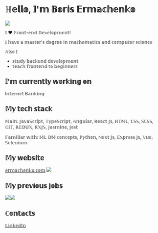 <!-- [![KnlnKS's LeetCode stats](https://leetcode-stats-six.vercel.app/?username=ermachenkoboris)](https://github.com/ermachenkoboris/leetcode-stats) -->

<!--
**ErmachenkoBoris/ErmachenkoBoris** is a ✨ _special_ ✨ repository because its `README.md` (this file) appears on your GitHub profile.

Here are some ideas to get you started:

- 🔭 I’m currently working on ...
- 🌱 I’m currently learning ...
- 👯 I’m looking to collaborate on ...
- 🤔 I’m looking for help with ...
- 💬 Ask me about ...
- 📫 How to reach me: ...
- 😄 Pronouns: ...
- ⚡ Fun fact: ...
-->
# ℍ𝕖𝕝𝕝𝕠, 𝕀'𝕞 𝔹𝕠𝕣𝕚𝕤 𝔼𝕣𝕞𝕒𝕔𝕙𝕖𝕟𝕜𝕠
![](https://s548sas.storage.yandex.net/rdisk/9780b7fc57875e8312db40e2b0bf1f55f93a9c04088d597ed8f173dec63a71c8/654af773/XIhETXcDUrlxrQFIPXMVp3pQV2iMPdQsEoyqjhtbZW7qjR_jfQ2OArl7_PF82GWjwCkMI1hq2yLVtvCz1HAAqw==?uid=0&filename=giphy.gif&disposition=inline&hash=&limit=0&content_type=image%2Fgif&owner_uid=0&fsize=375697&hid=96ffe2f343db7494901d24a9f0515203&media_type=image&tknv=v2&etag=7454821b7039abfac42ba2d5470d8fe7&rtoken=2ZwLoIhVh6Wx&force_default=no&ycrid=na-58999620a371b649c19a2d252578933f-downloader15e&ts=6099b264682c0&s=815fe5f8d87d40a97c6f88046d231aaffe49812ee2e6dfbb1209c8d1cb108231&pb=U2FsdGVkX1_HlRno_NoCM7tX1GYhdgugGnDwJ5wj468B5-DxgOaZDhi6asu2x68gvmIBms7xf08hL1AN-eHUupv-3QmJEbEoy_JcziJ6Mlc)

𝕀 ❤️ 𝔽𝕣𝕠𝕟𝕥-𝕖𝕟𝕕 𝔻𝕖𝕧𝕖𝕝𝕠𝕡𝕞𝕖𝕟𝕥!

𝕀 𝕙𝕒𝕧𝕖 𝕒 𝕞𝕒𝕤𝕥𝕖𝕣'𝕤 𝕕𝕖𝕘𝕣𝕖𝕖 𝕚𝕟 𝕞𝕒𝕥𝕙𝕖𝕞𝕒𝕥𝕚𝕔𝕤 𝕒𝕟𝕕 𝕔𝕠𝕞𝕡𝕦𝕥𝕖𝕣 𝕤𝕔𝕚𝕖𝕟𝕔𝕖


𝔸𝕝𝕤𝕠 𝕀
- 𝕤𝕥𝕦𝕕𝕪 𝕓𝕒𝕔𝕜𝕖𝕟𝕕 𝕕𝕖𝕧𝕖𝕝𝕠𝕡𝕞𝕖𝕟𝕥
-  𝕥𝕖𝕒𝕔𝕙 𝕗𝕣𝕠𝕟𝕥𝕖𝕟𝕕 𝕥𝕠 𝕓𝕖𝕘𝕚𝕟𝕟𝕖𝕣𝕤


## 𝕀'𝕞 𝕔𝕦𝕣𝕣𝕖𝕟𝕥𝕝𝕪 𝕨𝕠𝕣𝕜𝕚𝕟𝕘 𝕠𝕟
I𝕟𝕥𝕖𝕣𝕟𝕖𝕥 B𝕒𝕟𝕜𝕚𝕟𝕘


## 𝕄𝕪 𝕥𝕖𝕔𝕙 𝕤𝕥𝕒𝕔𝕜
𝕄𝕒𝕚𝕟: 𝕁𝕒𝕧𝕒𝕊𝕔𝕣𝕚𝕡𝕥, 𝕋𝕪𝕡𝕖𝕊𝕔𝕣𝕚𝕡𝕥, 𝔸𝕟𝕘𝕦𝕝𝕒𝕣, ℝ𝕖𝕒𝕔𝕥 𝕁𝕤, ℍ𝕋𝕄𝕃, ℂ𝕊𝕊, 𝕊ℂ𝕊𝕊, 𝔾𝕀𝕋, ℝ𝔼𝔻𝕌𝕏, ℝ𝕏𝕁𝕊, 𝕁𝕒𝕤𝕞𝕚𝕟𝕖, 𝕁𝕖𝕤𝕥

𝔽𝕒𝕞𝕚𝕝𝕚𝕒𝕣 𝕨𝕚𝕥𝕙: 𝕄𝕃 𝔻𝕄 𝕔𝕠𝕟𝕔𝕖𝕡𝕥𝕤, ℙ𝕪𝕥𝕙𝕠𝕟, ℕ𝕖𝕩𝕥 𝕁𝕤, 𝔼𝕩𝕡𝕣𝕖𝕤𝕤 𝕁𝕤, 𝕍𝕦𝕖, 𝕊𝕖𝕝𝕖𝕟𝕚𝕦𝕞

## 𝕄𝕪 𝕨𝕖𝕓𝕤𝕚𝕥𝕖
[𝕖𝕣𝕞𝕒𝕔𝕙𝕖𝕟𝕜𝕠.𝕔𝕠𝕞](https://ermachenko.com/)
![](https://s153vlx.storage.yandex.net/rdisk/35d602ab1db875f9f7b69559cdd5e527e206cbbca70d82cd12e4807106dcf1f2/654afba6/XIhETXcDUrlxrQFIPXMVp3cC5aeB3NTaYLJAhRslCYGqYVnt7-0xmvrOql7enJNFdbK2f78OVhu69PLS1IUuNw==?uid=0&filename=%D0%A1%D0%BD%D0%B8%D0%BC%D0%BE%D0%BA%20%D1%8D%D0%BA%D1%80%D0%B0%D0%BD%D0%B0%202023-11-08%20%D0%B2%2002.07.55.png&disposition=inline&hash=&limit=0&content_type=image%2Fpng&owner_uid=0&fsize=2390538&hid=b5efff705acac489f009fd84d3e74fd2&media_type=image&tknv=v2&etag=e4738fe87082980f66944ae7c0099dbd&rtoken=E5mZ92A60axV&force_default=no&ycrid=na-717baff1c75c3400e4974fc337ed8c14-downloader21f&ts=6099b6659b580&s=e0c84c670f14b89401093963559120d354b1ee77e0aa7ea3824250e6118fa082&pb=U2FsdGVkX1--12Yz-VzX3I-enBEooKyds3Yzn01S172o1QpDl5hbQbTxPmE_Z5A8d2_jDmF8_drcaAcjN8fB32h9HY4U7457QI88U2ZFFck)
## 𝕄𝕪 𝕡𝕣𝕖𝕧𝕚𝕠𝕦𝕤 𝕛𝕠𝕓𝕤
![](https://s473vla.storage.yandex.net/rdisk/e37718713aea25792af1c020b3fb8ae624f62fc7a8fd50c7047af55f1994b409/654afc7d/6BQijbgsViRUmh_uY-o9AYA0yhFR4qIH1kho4vm6f5-XEWcS5FGkbZyt0jdABLEw-UICg-HNlyRoQyS_9jvgtA==?uid=0&filename=socialmediacard_homepage.png&disposition=inline&hash=&limit=0&content_type=image%2Fpng&owner_uid=0&fsize=12516&hid=e45ff2ceb0d586f5db6218830786f7a6&media_type=image&tknv=v2&etag=061517dc74355fcde3c5b1552ff6df42&rtoken=7qrgTG4vSBdY&force_default=no&ycrid=na-213a750f8c1af66a300712417042fd61-downloader7f&ts=6099b732a5940&s=a31a44682a0215ac12f148020ff991bb01b5f1cfa35b830da2a1ff76f4766c9a&pb=U2FsdGVkX1_ywokw2tQzzNROtc4uN_6w89ijriSlFGsNVJYtTwc2BbKoxDankdGFaeIYGvnP-kSl7cZj9PYMkJsoFVv45K2dUtaAMCMrKg8)![](https://s459vla.storage.yandex.net/rdisk/4e4cb1b5d15330f1bddd4ef1f71c61fa6cd9a85bda9768c98cb04a9700f2c1fa/654afcad/XEg03m2AzIoAxJozOFGPRJL3XMketRPtxgL-VAFO8W6NP2_RsbFW0GY2N3vvMduIoyMH19_3yH-3fsZTgcNhGg==?uid=0&filename=Yandex-logo.png&disposition=inline&hash=&limit=0&content_type=image%2Fpng&owner_uid=0&fsize=25970&hid=ca34ebd74f7adb98a3c9235a6b1dcbb0&media_type=image&tknv=v2&etag=c0d0f82571d3c321423514872ff0f9d2&rtoken=IScqn1222mz7&force_default=no&ycrid=na-fe3241f889d3e9f232efa1d249baf1db-downloader7f&ts=6099b7606c540&s=8623dd2f7b104b04c4b98638136a205d8c0f3f78e209a303b2f41510432bd489&pb=U2FsdGVkX1_vNFeUcetPZI-w9_2QGidYnuiNMsZtFot5ZxvCDbJeU39hxUqsE7ZWmIu295OTAyISTkmWyd3X2ubmvjBbsYp94_zo3A6Ial4)

## ℂ𝕠𝕟𝕥𝕒𝕔𝕥𝕤
[𝕃𝕚𝕟𝕜𝕖𝕕𝕀𝕟](https://www.linkedin.com/in/ermachenkoboris/)
